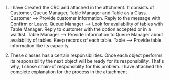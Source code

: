 1. I have Created the CRC and attached in the attchment. It consists of Customer, Queue Manager, Table Manager and Table as a Class.
   Customer --> Provide customer information.
                Reply to the message with Confirm or Leave.
   Queue Manager --> Look for availability of tables with Table Manager.
                     Reply to customer with the option accepted or in a waitlist.
   Table Manager --> Provide information to Queue Manager about avalability of tables.
                     Keep records of each table.
   Table         --> Provide table information like its capacity.
   
2. These classes has a certain responsibilities. Once each object performs its responsibility the next object will be ready for its 
   responsibility. That's why, I chose chain-of responsiblity for this problem. I have attached the complete explanation for
   the process in the attachment.
   
